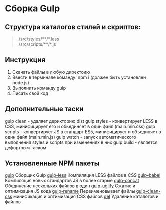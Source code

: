 # Сборка Gulp

## Структура каталогов стилей и скриптов:
>./src/styles/\*\*/\*.less  
>./src/scripts/\*\*/\*.js 

## Инструкция
1. Скачать файлы в любую директоию
2. Ввести в терминале команду: npm i (должен быть установлен node.js)
3. Выполнить команду gulp
4. Писать свой код

## Дополнительные таски 
gulp clean - удаляет дерикторию dist 
gulp styles - конвертирует LESS в CSS, минифицирует его и обьединяет в один файл (main.min.css)
gulp scripts - конвертирует JS в стандарт ES5, минифицирует и объединяет в один файл (main.min.js)
gulp watch - запуск автоматического выполнения styles и scripts при изменениях в них
gulp build - является дефортным таском 

## Установленные NPM пакеты
[gulp](https://www.npmjs.com/package/gulp) Сборщик Gulp
[gulp-less](https://www.npmjs.com/package/gulp-less) Компиляция LESS файлов в CSS
[gulp-babel](https://www.npmjs.com/package/gulp-babel) Компиляция новых стандартов JS в более старые
[gulp-concat](https://www.npmjs.com/package/gulp-concat) Обединение нескольких файлов в один
[gulp-uglify](https://www.npmjs.com/package/gulp-uglify) Сжатие и оптимизация JS кода
[gulp-rename](https://www.npmjs.com/package/gulp-rename) Переименовывает файлы
[gulp-clean-css](https://www.npmjs.com/package/gulp-clean-css) минификация и оптимизация CSS файлов
[del](https://www.npmjs.com/package/del) Удаление каталогов и файлов

